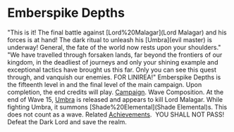 # Emberspike Depths

 "This is it! The final battle against [Lord%20Malagar](Lord Malagar) and his forces is at hand! The dark ritual to unleash his [Umbra](evil master) is underway! General, the fate of the world now rests upon your shoulders."
 "We have travelled through forsaken lands, far beyond the frontiers of our kingdom, in the deadliest of journeys and only your shining example and exceptional tactics have brought us this far. Only you can see this quest through, and vanquish our enemies. FOR LINIREA!"
Emberspike Depths is the fifteenth level in and the final level of the main campaign.
Upon completion, the end credits will play.
[Campaign](Campaign).
Wave Composition.
At the end of Wave 15, [Umbra](Umbra) is released and appears to kill Lord Malagar. While fighting Umbra, it summons [Shade%20Elemental](Shade Elemental)s. This does not count as a wave.
Related [Achievements](Achievements).
 YOU SHALL NOT PASS! Defeat the Dark Lord and save the realm.